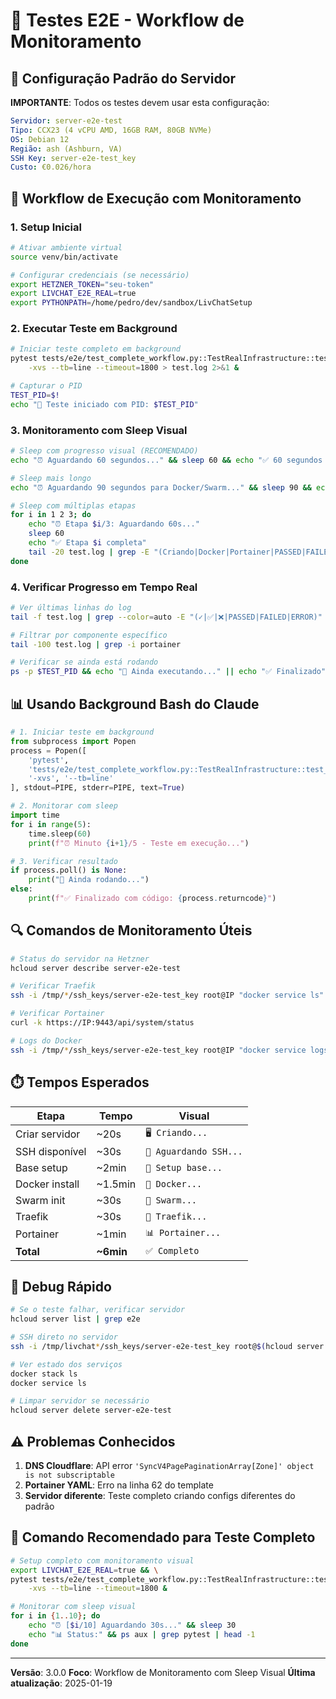 # 🧪 Testes E2E - Workflow de Monitoramento

## 🎯 Configuração Padrão do Servidor

**IMPORTANTE**: Todos os testes devem usar esta configuração:

```yaml
Servidor: server-e2e-test
Tipo: CCX23 (4 vCPU AMD, 16GB RAM, 80GB NVMe)
OS: Debian 12
Região: ash (Ashburn, VA)
SSH Key: server-e2e-test_key
Custo: €0.026/hora
```

## 🚀 Workflow de Execução com Monitoramento

### 1. Setup Inicial

```bash
# Ativar ambiente virtual
source venv/bin/activate

# Configurar credenciais (se necessário)
export HETZNER_TOKEN="seu-token"
export LIVCHAT_E2E_REAL=true
export PYTHONPATH=/home/pedro/dev/sandbox/LivChatSetup
```

### 2. Executar Teste em Background

```bash
# Iniciar teste completo em background
pytest tests/e2e/test_complete_workflow.py::TestRealInfrastructure::test_real_complete_app_deployment_flow \
    -xvs --tb=line --timeout=1800 > test.log 2>&1 &

# Capturar o PID
TEST_PID=$!
echo "🚀 Teste iniciado com PID: $TEST_PID"
```

### 3. Monitoramento com Sleep Visual

```bash
# Sleep com progresso visual (RECOMENDADO)
echo "⏰ Aguardando 60 segundos..." && sleep 60 && echo "✅ 60 segundos completos"

# Sleep mais longo
echo "⏰ Aguardando 90 segundos para Docker/Swarm..." && sleep 90 && echo "✅ Verificando..."

# Sleep com múltiplas etapas
for i in 1 2 3; do
    echo "⏰ Etapa $i/3: Aguardando 60s..."
    sleep 60
    echo "✅ Etapa $i completa"
    tail -20 test.log | grep -E "(Criando|Docker|Portainer|PASSED|FAILED)"
done
```

### 4. Verificar Progresso em Tempo Real

```bash
# Ver últimas linhas do log
tail -f test.log | grep --color=auto -E "(✓|✅|❌|PASSED|FAILED|ERROR)"

# Filtrar por componente específico
tail -100 test.log | grep -i portainer

# Verificar se ainda está rodando
ps -p $TEST_PID && echo "🔄 Ainda executando..." || echo "✅ Finalizado"
```

## 📊 Usando Background Bash do Claude

```python
# 1. Iniciar teste em background
from subprocess import Popen
process = Popen([
    'pytest',
    'tests/e2e/test_complete_workflow.py::TestRealInfrastructure::test_real_complete_app_deployment_flow',
    '-xvs', '--tb=line'
], stdout=PIPE, stderr=PIPE, text=True)

# 2. Monitorar com sleep
import time
for i in range(5):
    time.sleep(60)
    print(f"⏰ Minuto {i+1}/5 - Teste em execução...")

# 3. Verificar resultado
if process.poll() is None:
    print("🔄 Ainda rodando...")
else:
    print(f"✅ Finalizado com código: {process.returncode}")
```

## 🔍 Comandos de Monitoramento Úteis

```bash
# Status do servidor na Hetzner
hcloud server describe server-e2e-test

# Verificar Traefik
ssh -i /tmp/*/ssh_keys/server-e2e-test_key root@IP "docker service ls"

# Verificar Portainer
curl -k https://IP:9443/api/system/status

# Logs do Docker
ssh -i /tmp/*/ssh_keys/server-e2e-test_key root@IP "docker service logs traefik_traefik"
```

## ⏱️ Tempos Esperados

| Etapa | Tempo | Visual |
|-------|-------|--------|
| Criar servidor | ~20s | `🖥️ Criando...` |
| SSH disponível | ~30s | `🔑 Aguardando SSH...` |
| Base setup | ~2min | `🔧 Setup base...` |
| Docker install | ~1.5min | `🐳 Docker...` |
| Swarm init | ~30s | `🐝 Swarm...` |
| Traefik | ~30s | `🔀 Traefik...` |
| Portainer | ~1min | `📊 Portainer...` |
| **Total** | **~6min** | `✅ Completo` |

## 🐛 Debug Rápido

```bash
# Se o teste falhar, verificar servidor
hcloud server list | grep e2e

# SSH direto no servidor
ssh -i /tmp/livchat*/ssh_keys/server-e2e-test_key root@$(hcloud server ip server-e2e-test)

# Ver estado dos serviços
docker stack ls
docker service ls

# Limpar servidor se necessário
hcloud server delete server-e2e-test
```

## ⚠️ Problemas Conhecidos

1. **DNS Cloudflare**: API error `'SyncV4PagePaginationArray[Zone]' object is not subscriptable`
2. **Portainer YAML**: Erro na linha 62 do template
3. **Servidor diferente**: Teste completo criando configs diferentes do padrão

## 🎯 Comando Recomendado para Teste Completo

```bash
# Setup completo com monitoramento visual
export LIVCHAT_E2E_REAL=true && \
pytest tests/e2e/test_complete_workflow.py::TestRealInfrastructure::test_real_complete_app_deployment_flow \
    -xvs --tb=line --timeout=1800 &

# Monitorar com sleep visual
for i in {1..10}; do
    echo "⏰ [$i/10] Aguardando 30s..." && sleep 30
    echo "📊 Status:" && ps aux | grep pytest | head -1
done
```

---

**Versão**: 3.0.0
**Foco**: Workflow de Monitoramento com Sleep Visual
**Última atualização**: 2025-01-19